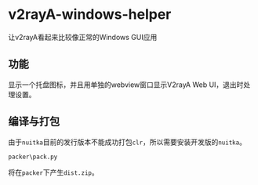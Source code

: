 # v2rayA-windows-helper  
让v2rayA看起来比较像正常的Windows GUI应用  

## 功能  
显示一个托盘图标，并且用单独的webview窗口显示V2rayA Web UI，退出时处理设置。  

## 编译与打包
由于`nuitka`目前的发行版本不能成功打包`clr`，所以需要安装开发版的`nuitka`。  
```
packer\pack.py
```
将在`packer`下产生`dist.zip`。  